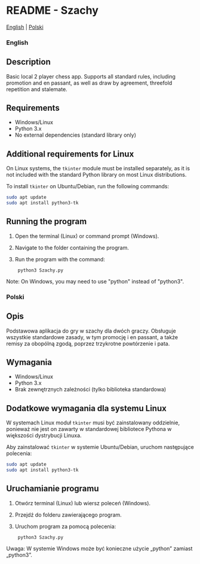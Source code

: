 # README - Szachy

[English](#english) | [Polski](#polski)

### English
## Description

Basic local 2 player chess app. Supports all standard rules, including promotion and en passant, as well as draw by agreement, threefold repetition and stalemate.

## Requirements

- Windows/Linux
- Python 3.x
- No external dependencies (standard library only)

## Additional requirements for Linux

On Linux systems, the `tkinter` module must be installed separately, as it is not included with the standard Python library on most Linux distributions.

To install `tkinter` on Ubuntu/Debian, run the following commands:

```bash
sudo apt update
sudo apt install python3-tk
```

## Running the program

1. Open the terminal (Linux) or command prompt (Windows).

2. Navigate to the folder containing the program.

3. Run the program with the command:


        python3 Szachy.py


Note: On Windows, you may need to use "python" instead of "python3".

### Polski
## Opis

Podstawowa aplikacja do gry w szachy dla dwóch graczy. Obsługuje wszystkie standardowe zasady, w tym promocję i en passant, a także remisy za obopólną zgodą, poprzez trzykrotne powtórzenie i pata.

## Wymagania

- Windows/Linux
- Python 3.x
- Brak zewnętrznych zależności (tylko biblioteka standardowa)

## Dodatkowe wymagania dla systemu Linux

W systemach Linux moduł `tkinter` musi być zainstalowany oddzielnie, ponieważ nie jest on zawarty w standardowej bibliotece Pythona w większości dystrybucji Linuxa.

Aby zainstalować `tkinter` w systemie Ubuntu/Debian, uruchom następujące polecenia:

```bash
sudo apt update
sudo apt install python3-tk
```

## Uruchamianie programu

1. Otwórz terminal (Linux) lub wiersz poleceń (Windows).

2. Przejdź do folderu zawierającego program.

3. Uruchom program za pomocą polecenia:


        python3 Szachy.py


Uwaga: W systemie Windows może być konieczne użycie „python” zamiast „python3”.